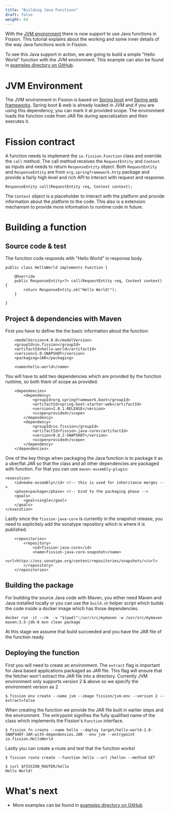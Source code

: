 ```yaml
---
title: "Building Java Functions"
draft: false
weight: 64
---
```


With the [JVM environment](https://github.com/fission/fission/tree/master/environments/jvm) there is now support to use Java functions in Fission. This tutorial explains about the working and some inner details of the way Java functions work in Fission.

To see this Java support in action, we are going to build a simple "Hello World" function with the JVM environment. This example can also be found in [examples directory on GitHub](https://github.com/fission/fission/tree/master/examples/jvm/java).

# JVM Environment

The JVM environment in Fission is based on [Spring boot](https://spring.io/projects/spring-boot) and [Spring web frameworks](https://docs.spring.io/spring/docs/current/spring-framework-reference/web.html). Spring boot & web is already loaded in JVM and if you are using this dependency, you can mark it at provided scope. The environment loads the function code from JAR file during specialization and then executes it.

# Fission contract

A function needs to implement the `io.fission.Function` class and override the `call` method. The call method receives the `RequestEntity` and `Context` as inputs and needs to return `ResponseEntity` object. Both `RequestEntity` and `ResponseEntity` are from `org.springframework.http` package and provide a fairly high level and rich API to interact with request and response.

```
ResponseEntity call(RequestEntity req, Context context);
```

The `Context` object is a placeholder to interact with the platform and provide information about the platform to the code. This also is a extension mechanism to provide more information to runtime code in future.

# Building a function

## Source code & test

The function code responds with "Hello World" in response body.

```
public class HelloWorld implements Function {

	@Override
	public ResponseEntity<?> call(RequestEntity req, Context context) {
		return ResponseEntity.ok("Hello World!");
	}

}
```

## Project & dependencies with Maven

First you have to define the the basic information about the function:

```
	<modelVersion>4.0.0</modelVersion>
	<groupId>io.fission</groupId>
	<artifactId>hello-world</artifactId>
	<version>1.0-SNAPSHOT</version>
	<packaging>JAR</packaging>

	<name>hello-world</name>
```
You will have to add two dependencies which are provided by the function runtime, so both them of scope as provided.

```
	<dependencies>
		<dependency>
			<groupId>org.springframework.boot</groupId>
			<artifactId>spring-boot-starter-web</artifactId>
			<version>2.0.1.RELEASE</version>
			<scope>provided</scope>
		</dependency>
		<dependency>
			<groupId>io.fission</groupId>
			<artifactId>fission-java-core</artifactId>
			<version>0.0.2-SNAPSHOT</version>
			<scope>provided</scope>
		</dependency>
	</dependencies>
```


One of the key things when packaging the Java function is to package it as a uber/fat JAR so that the class and all other dependencies are packaged with function. For that you can use `maven-assembly-plugin`:

```
<execution>
	<id>make-assembly</id> <!-- this is used for inheritance merges -->
	<phase>package</phase> <!-- bind to the packaging phase -->
	<goals>
		<goal>single</goal>
	</goals>
</execution>
```

Lastly since the `fission-java-core` is currently in the snapshot release, you need to explicitely add the sonatype repository which is where it is published. 

```
	<repositories>
		<repository>
			<id>fission-java-core</id>
			<name>fission-java-core-snapshot</name>
			<url>https://oss.sonatype.org/content/repositories/snapshots/</url>
		</repository>
	</repositories>
```
## Building the package

For building the source Java code with Maven, you either need Maven and Java installed locally or you can use the `build.sh` helper script which builds the code inside a docker image which has those dependencies.
```
docker run -it --rm  -v "$(pwd)":/usr/src/mymaven -w /usr/src/mymaven maven:3.5-jdk-8 mvn clean package
```

At this stage we assume that build succeeded and you have the JAR file of the function ready.

## Deploying the function

First you will need to create an environment. The `extract` flag is important for Java based applications packaged as JAR file. This flag will ensure that the fetcher won't extract the JAR file into a directory. Currently JVM environment only supports version 2 & above so we specify the environment version as 2

```
$ fission env create --name jvm --image fission/jvm-env --version 2 --extract=false
```

When creating the function we provide the JAR file built in earlier steps and the environment. The entrypoint signifies the fully qualified name of the class which implements the Fission's `Function` interface. 

```
$ fission fn create --name hello --deploy target/hello-world-1.0-SNAPSHOT-JAR-with-dependencies.JAR --env jvm --entrypoint io.fission.HelloWorld
```
Lastly you can create a route and test that the function works!

```
$ fission route create --function hello --url /hellon --method GET

$ curl $FISSION_ROUTER/hello
Hello World!
```

# What's next

- More examples can be found in [examples directory on GitHub](https://github.com/fission/fission/tree/master/examples/jvm/)
